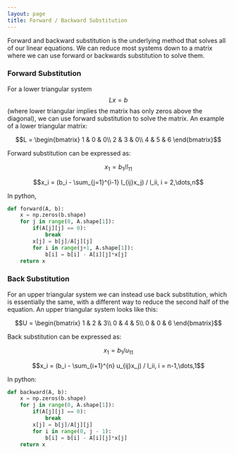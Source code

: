 ```yaml
---
layout: page
title: Forward / Backward Substitution
---
```


Forward and backward substitution is the underlying method that solves all of our linear equations. We can reduce most systems down to a matrix where we can use forward or backwards substitution to solve them.

### Forward Substitution

For a lower triangular system $$Lx = b$$ (where lower triangular implies the matrix has only zeros above the diagonal), we can use forward substitution to solve the matrix. An example of a lower triangular matrix:

$$L = \begin{bmatrix}
1 & 0 & 0\\
2 & 3 & 0\\
4 & 5 & 6
\end{bmatrix}$$

Forward substitution can be expressed as:

$$x_1 = b_1 / l_{11}$$

$$x_i = (b_i - \sum_{j=1}^{i-1} l_{ij}x_j) / l_ii, i = 2,\dots,n$$

In python,

```python
def forward(A, b):
    x = np.zeros(b.shape)
    for j in range(0, A.shape[1]):
        if(A[j][j] == 0):
            break
        x[j] = b[j]/A[j][j]
        for i in range(j+1, A.shape[1]):
            b[i] = b[i] - A[i][j]*x[j]
    return x
```

### Back Substitution

For an upper triangular system we can instead use back substitution, which is essentially the same, with a different way to reduce the second half of the equation. An upper triangular system looks like this:

$$U = \begin{bmatrix}
1 & 2 & 3\\
0 & 4 & 5\\
0 & 0 & 6
\end{bmatrix}$$

Back substitution can be expressed as:

$$x_1 = b_1 / u_{11}$$

$$x_i = (b_i - \sum_{i+1}^{n} u_{ij}x_j) / l_ii, i = n-1,\dots,1$$

In python:

```python
def backward(A, b):
    x = np.zeros(b.shape)
    for j in range(0, A.shape[1]):
        if(A[j][j] == 0):
            break
        x[j] = b[j]/A[j][j]
        for i in range(0, j - 1):
            b[i] = b[i] - A[i][j]*x[j]
    return x
```
